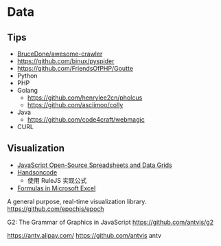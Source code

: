 # Data

## Tips
* [BruceDone/awesome-crawler](https://github.com/BruceDone/awesome-crawler)
* https://github.com/binux/pyspider
* https://github.com/FriendsOfPHP/Goutte
* Python
* PHP
* Golang
  * https://github.com/henrylee2cn/pholcus
  * https://github.com/asciimoo/colly
* Java
  * https://github.com/code4craft/webmagic
* CURL


## Visualization
* [JavaScript Open-Source Spreadsheets and Data Grids](https://jspreadsheets.com/)
* [Handsoncode](https://handsontable.com)
  * 使用 RuleJS 实现公式
* [Formulas in Microsoft Excel](http://chandoo.org/excel-formulas/index.shtml)

A general purpose, real-time visualization library.
https://github.com/epochjs/epoch

G2: The Grammar of Graphics in JavaScript
https://github.com/antvis/g2

https://antv.alipay.com/
https://github.com/antvis
antv
